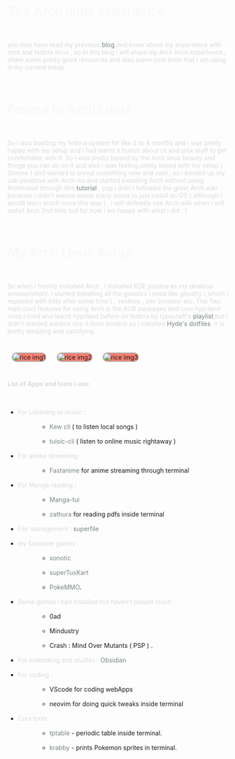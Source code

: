 <br>

# The Arch linux experience 

<br>

you may have read my previous [blog](https://pikachusite.vercel.app/blogs/LinuxExp) and know about my experience with mint and fedora linux , so in this blog i will share my Arch linux experience , share some pretty good resources and also some cool tools that i am using in my current setup.


<br>

# Fedora to Arch Linux :

<br>

So i was booting my fedora system for like 3 to 4 months and i was pretty happy with my setup and i had learnt a bunch about cli and unix stuff to get comfortable with it. So i was pretty baised by the Arch linux beauty and things you can do on it and also i was feeling pretty bored with my setup ( Gnome ) and wanted to tryout something new and cool . so i booted up my usb pendrive with Arch iso and started installing Arch without using ArchInstall through this [tutorial](https://youtu.be/68z11VAYMS8?si=2Ncje1U8UHky9T8L) , yup i didn't followed the great Arch wiki because i didn't wanna waste many hours to just install an OS ( although i would learn much more this way ) , i will definetly use Arch wiki when i will install Arch 2nd time but for now i am happy with what i did : ) 

<br>

# My Arch Linux Setup : 

<br>

So when i freshly installed Arch , i installed KDE plasma as my desktop enviournment. I started installing all the goodies i need like ghostty ( which i replaced with kitty after some time ) , vesktop , zen browser etc. The Two main cool features for using Arch is the AUR packages and cool hyprland rices.I tried and learnt hyprland before on fedora by typecraft's [playlist](https://youtube.com/playlist?list=PLsz00TDipIfeDrFeSA56W1wPrYYg_Kd-b&si=1v_8W2UjE6cDv-zS),but i didn't wanted wanted rice it from scratch so i installed [Hyde's dotfiles](https://github.com/Hyde-project/hyde), it is pretty amazing and satisfying. 


<br>

<img alt="rice img1" src="/hyprwm1.png">
<img alt="rice img2" src="/hyprwm2.png">
<img alt="rice img3" src="/hyprwm3.png">

<br>
<br>

**List of Apps and tools i use:**

<br>

- For Listening to music : 
    - [Kew cli](https://github.com/ravachol/kew?tab=readme-ov-file) ( to listen local songs ) 
    - [tuisic-cli](https://github.com/Dark-Kernel/tuisic) ( listen to online music rightaway )

- For anime streaming :
    - [Fastanime](https://github.com/Benexl/FastAnime) for anime streaming through terminal   

- For Manga reading : 
    - [Manga-tui](https://github.com/josueBarretogit/manga-tui)
    - [zathura](https://github.com/pwmt/zathura) for reading pdfs inside terminal

- File management : [superfile](https://github.com/yorukot/superfile?tab=readme-ov-file#hotkeys)

- my favourite games :
    - [xonotic](https://xonotic.org/) 
    - [superTuxKart](https://supertuxkart.net/Main_Page)
    - [PokeMMO](https://pokemmo.com/en/).

- Some games i had installed but haven't played much :
    - 0ad 
    - Mindustry 
    - Crash : Mind Over Mutants ( PSP ) . 
 
- For notetaking and studies : [Obsidian](https://obsidian.md/)

- For coding : 
    - VScode for coding webApps 
    - neovim for doing quick tweaks inside terminal

- Cool tools : 
    - [tptable](https://github.com/velorek1/terminalperiodictable) -  periodic table inside terminal. 
    - [krabby](https://github.com/yannjor/krabby) - prints Pokemon sprites in terminal.



<br>





<style>
    h1{
        color: rgb(248, 248, 248);
    }

    p{
        color: rgb(215, 219, 222);
    }

    img{
        max-width: 100%;
        max-height: 60vh;
        background-color: salmon;
        border-radius: 15px;
        object-position: center;
        margin: 1vw;
        border: 2px solid rgb(175, 170, 170);
}
a{
    text-decoration: none;
    color: rgb(121, 132, 132);
  }

  ul li {
    margin: 1rem 0;
  }

  ul li ul li {
    margin-left: 3rem;
  }
</style>

















